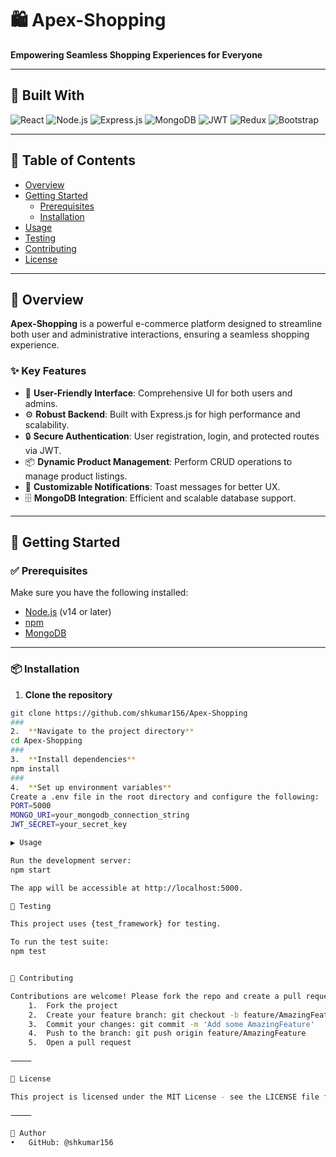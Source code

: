 # 🛍️ Apex-Shopping
**Empowering Seamless Shopping Experiences for Everyone**

---

## 🚀 Built With

![React](https://img.shields.io/badge/React-20232A?style=for-the-badge&logo=react&logoColor=61DAFB)
![Node.js](https://img.shields.io/badge/Node.js-339933?style=for-the-badge&logo=nodedotjs&logoColor=white)
![Express.js](https://img.shields.io/badge/Express.js-000000?style=for-the-badge&logo=express&logoColor=white)
![MongoDB](https://img.shields.io/badge/MongoDB-4EA94B?style=for-the-badge&logo=mongodb&logoColor=white)
![JWT](https://img.shields.io/badge/JWT-black?style=for-the-badge&logo=JSON%20web%20tokens)
![Redux](https://img.shields.io/badge/Redux-593D88?style=for-the-badge&logo=redux&logoColor=white)
![Bootstrap](https://img.shields.io/badge/Bootstrap-563D7C?style=for-the-badge&logo=bootstrap&logoColor=white)

---

## 📑 Table of Contents

- [Overview](#overview)
- [Getting Started](#getting-started)
  - [Prerequisites](#prerequisites)
  - [Installation](#installation)
- [Usage](#usage)
- [Testing](#testing)
- [Contributing](#contributing)
- [License](#license)

---

## 📖 Overview

**Apex-Shopping** is a powerful e-commerce platform designed to streamline both user and administrative interactions, ensuring a seamless shopping experience.

### ✨ Key Features

- 🛒 **User-Friendly Interface**: Comprehensive UI for both users and admins.
- ⚙️ **Robust Backend**: Built with Express.js for high performance and scalability.
- 🔒 **Secure Authentication**: User registration, login, and protected routes via JWT.
- 📦 **Dynamic Product Management**: Perform CRUD operations to manage product listings.
- 📣 **Customizable Notifications**: Toast messages for better UX.
- 🗄️ **MongoDB Integration**: Efficient and scalable database support.

---

## 🧰 Getting Started

### ✅ Prerequisites

Make sure you have the following installed:

- [Node.js](https://nodejs.org/) (v14 or later)
- [npm](https://www.npmjs.com/)
- [MongoDB](https://www.mongodb.com/)

---

### 📦 Installation

1. **Clone the repository**

```bash
git clone https://github.com/shkumar156/Apex-Shopping
###
2.	**Navigate to the project directory**
cd Apex-Shopping
###
3.	**Install dependencies**
npm install
###
4.	**Set up environment variables**
Create a .env file in the root directory and configure the following:
PORT=5000
MONGO_URI=your_mongodb_connection_string
JWT_SECRET=your_secret_key

▶️ Usage

Run the development server:
npm start

The app will be accessible at http://localhost:5000.

🧪 Testing

This project uses {test_framework} for testing.

To run the test suite:
npm test


🤝 Contributing

Contributions are welcome! Please fork the repo and create a pull request.
	1.	Fork the project
	2.	Create your feature branch: git checkout -b feature/AmazingFeature
	3.	Commit your changes: git commit -m 'Add some AmazingFeature'
	4.	Push to the branch: git push origin feature/AmazingFeature
	5.	Open a pull request

⸻

📄 License

This project is licensed under the MIT License - see the LICENSE file for details.

⸻

👤 Author
•	GitHub: @shkumar156


